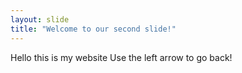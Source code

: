 ```yaml
---
layout: slide
title: "Welcome to our second slide!"
---
```

Hello this is my website
Use the left arrow to go back!